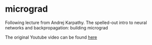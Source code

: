 # micrograd
Following lecture from Andrej Karpathy. The spelled-out intro to neural networks and backpropagation: building micrograd

The original Youtube video can be found [here](https://www.youtube.com/watch?v=VMj-3S1tku0&list=PLAqhIrjkxbuWI23v9cThsA9GvCAUhRvKZ&index=1)
